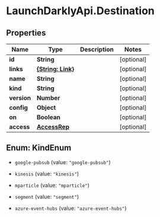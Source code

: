 # LaunchDarklyApi.Destination

## Properties

Name | Type | Description | Notes
------------ | ------------- | ------------- | -------------
**id** | **String** |  | [optional] 
**links** | [**{String: Link}**](Link.md) |  | [optional] 
**name** | **String** |  | [optional] 
**kind** | **String** |  | [optional] 
**version** | **Number** |  | [optional] 
**config** | **Object** |  | [optional] 
**on** | **Boolean** |  | [optional] 
**access** | [**AccessRep**](AccessRep.md) |  | [optional] 



## Enum: KindEnum


* `google-pubsub` (value: `"google-pubsub"`)

* `kinesis` (value: `"kinesis"`)

* `mparticle` (value: `"mparticle"`)

* `segment` (value: `"segment"`)

* `azure-event-hubs` (value: `"azure-event-hubs"`)





